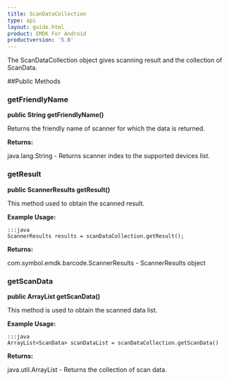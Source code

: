 ```yaml
---
title: ScanDataCollection
type: api
layout: guide.html
product: EMDK For Android
productversion: '5.0'
---
```



The ScanDataCollection object gives scanning result and the collection of
 ScanData.
 
 

##Public Methods

### getFriendlyName

**public String getFriendlyName()**

Returns the friendly name of scanner for which the data is returned.

**Returns:**

java.lang.String - Returns scanner index to the supported devices list.

### getResult

**public ScannerResults getResult()**

This method used to obtain the scanned result.
 
 

**Example Usage:**
	
	:::java	
	ScannerResults results = scanDataCollection.getResult();


**Returns:**

com.symbol.emdk.barcode.ScannerResults - ScannerResults object

### getScanData

**public ArrayList getScanData()**

This method is used to obtain the scanned data list.
 
 

**Example Usage:**
	
	:::java	
	ArrayList<ScanData> scanDataList = scanDataCollection.getScanData()


**Returns:**

java.util.ArrayList - Returns the collection of scan data.



